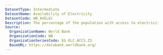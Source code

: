 ```yaml
---
DatasetType: Intermediate
DatasetName: Availability of Electricity
DatasetCode: WB_AVELEC
Description: The percentage of the population with access to electricity
Source:
  OrganizationName: World Bank
  OrganizationCode: WB
  OrganizationSeriesCode: EG.ELC.ACCS.ZS
  BaseURL: https://databank.worldbank.org/
---
```


